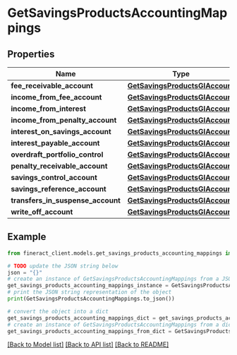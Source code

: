 # GetSavingsProductsAccountingMappings


## Properties

Name | Type | Description | Notes
------------ | ------------- | ------------- | -------------
**fee_receivable_account** | [**GetSavingsProductsGlAccount**](GetSavingsProductsGlAccount.md) |  | [optional] 
**income_from_fee_account** | [**GetSavingsProductsGlAccount**](GetSavingsProductsGlAccount.md) |  | [optional] 
**income_from_interest** | [**GetSavingsProductsGlAccount**](GetSavingsProductsGlAccount.md) |  | [optional] 
**income_from_penalty_account** | [**GetSavingsProductsGlAccount**](GetSavingsProductsGlAccount.md) |  | [optional] 
**interest_on_savings_account** | [**GetSavingsProductsGlAccount**](GetSavingsProductsGlAccount.md) |  | [optional] 
**interest_payable_account** | [**GetSavingsProductsGlAccount**](GetSavingsProductsGlAccount.md) |  | [optional] 
**overdraft_portfolio_control** | [**GetSavingsProductsGlAccount**](GetSavingsProductsGlAccount.md) |  | [optional] 
**penalty_receivable_account** | [**GetSavingsProductsGlAccount**](GetSavingsProductsGlAccount.md) |  | [optional] 
**savings_control_account** | [**GetSavingsProductsGlAccount**](GetSavingsProductsGlAccount.md) |  | [optional] 
**savings_reference_account** | [**GetSavingsProductsGlAccount**](GetSavingsProductsGlAccount.md) |  | [optional] 
**transfers_in_suspense_account** | [**GetSavingsProductsGlAccount**](GetSavingsProductsGlAccount.md) |  | [optional] 
**write_off_account** | [**GetSavingsProductsGlAccount**](GetSavingsProductsGlAccount.md) |  | [optional] 

## Example

```python
from fineract_client.models.get_savings_products_accounting_mappings import GetSavingsProductsAccountingMappings

# TODO update the JSON string below
json = "{}"
# create an instance of GetSavingsProductsAccountingMappings from a JSON string
get_savings_products_accounting_mappings_instance = GetSavingsProductsAccountingMappings.from_json(json)
# print the JSON string representation of the object
print(GetSavingsProductsAccountingMappings.to_json())

# convert the object into a dict
get_savings_products_accounting_mappings_dict = get_savings_products_accounting_mappings_instance.to_dict()
# create an instance of GetSavingsProductsAccountingMappings from a dict
get_savings_products_accounting_mappings_from_dict = GetSavingsProductsAccountingMappings.from_dict(get_savings_products_accounting_mappings_dict)
```
[[Back to Model list]](../README.md#documentation-for-models) [[Back to API list]](../README.md#documentation-for-api-endpoints) [[Back to README]](../README.md)


